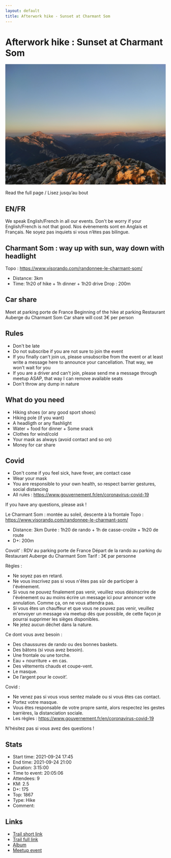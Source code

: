 ```yaml
---
layout: default
title: Afterwork hike - Sunset at Charmant Som
---
```


# Afterwork hike : Sunset at Charmant Som

![2021-09-24](../img/orig/2021-09-24.jpg)

Read the full page / Lisez jusqu’au bout

##  EN/FR 
We speak English/French in all our events. Don't be worry if your English/French is not that good. Nos évènements sont en Anglais et Français. Ne soyez pas inquiets si vous n’êtes pas bilingue.

##  Charmant Som : way up with sun, way down with headlight 
Topo : https://www.visorando.com/randonnee-le-charmant-som/
* Distance: 3km
* Time: 1h20 of hike + 1h dinner + 1h20 drive
Drop : 200m

##  Car share 
Meet at parking porte de France
Beginning of the hike at parking Restaurant Auberge du Charmant Som
Car share will cost 3€ per person

##  Rules 
- Don't be late
- Do not subscribe if you are not sure to join the event
- If you finally can't join us, please unsubscribe from the event or at least write a message here to announce your cancellation. That way, we won't wait for you
- If you are a driver and can't join, please send me a message through meetup ASAP, that way I can remove available seats
- Don't throw any dump in nature

##  What do you need 
- Hiking shoes (or any good sport shoes)
- Hiking pole (if you want)
- A headligth or any flashlight
- Water + food for dinner + Some snack
- Clothes for wind/cold
- Your mask as always (avoid contact and so on)
- Money for car share

##  Covid 
- Don't come if you feel sick, have fever, are contact case
- Wear your mask
- You are responsible to your own health, so respect barrier gestures, social distancing
- All rules : https://www.gouvernement.fr/en/coronavirus-covid-19

If you have any questions, please ask !

Le Charmant Som : montée au soleil, descente à la frontale
Topo : https://www.visorando.com/randonnee-le-charmant-som/
* Distance: 3km
Durée : 1h20 de rando + 1h de casse-croûte + 1h20 de route
* D+: 200m

Covoit’ :
RDV au parking porte de France
Départ de la rando au parking du Restaurant Auberge du Charmant Som
Tarif : 3€ par personne

Règles :
- Ne soyez pas en retard.
- Ne vous inscrivez pas si vous n'êtes pas sûr de participer à l'événement.
- Si vous ne pouvez finalement pas venir, veuillez vous désinscrire de l'événement ou au moins écrire un message ici pour annoncer votre annulation. Comme ça, on ne vous attendra pas.
- Si vous êtes un chauffeur et que vous ne pouvez pas venir, veuillez m'envoyer un message via meetup dès que possible, de cette façon je pourrai supprimer les sièges disponibles.
- Ne jetez aucun déchet dans la nature.

Ce dont vous avez besoin :
- Des chaussures de rando ou des bonnes baskets.
- Des bâtons (si vous avez besoin).
- Une frontale ou une torche.
- Eau + nourriture + en cas.
- Des vêtements chauds et coupe-vent.
- Le masque.
- De l’argent pour le covoit’.

Covid :
- Ne venez pas si vous vous sentez malade ou si vous êtes cas contact.
- Portez votre masque.
- Vous êtes responsable de votre propre santé, alors respectez les gestes barrières, la distanciation sociale.
- Les règles : https://www.gouvernement.fr/en/coronavirus-covid-19

N’hésitez pas si vous avez des questions !

## Stats

- Start time: 2021-09-24 17:45
- End time: 2021-09-24 21:00
- Duration: 3:15:00
- Time to event: 20:05:06
- Attendees: 9
- KM: 2.5
- D+: 175
- Top: 1867
- Type: Hike
- Comment: 

## Links

- [Trail short link](https://s.42l.fr/mTXVfMJE)
- [Trail full link]()
- [Album](https://binnette.github.io/GacImg2021/2021-09-24-Afterwork-hike-Sunset-at-Charmant-Som.html)
- [Meetup event](https://www.meetup.com/grenoble-adventure-club-english-french/events/280971141/)
